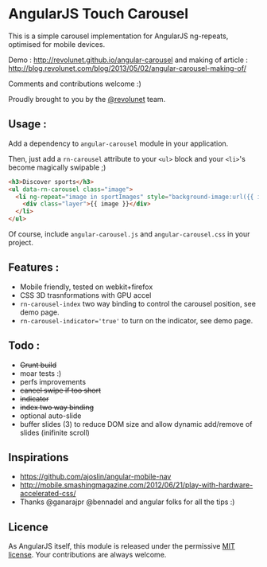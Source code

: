 # AngularJS Touch Carousel

This is a simple carousel implementation for AngularJS ng-repeats, optimised for mobile devices.

Demo : http://revolunet.github.io/angular-carousel and making of article  : http://blog.revolunet.com/blog/2013/05/02/angular-carousel-making-of/

Comments and contributions welcome :)

Proudly brought to you by the [@revolunet](http://twitter.com/revolunet) team.

## Usage :

Add a dependency to `angular-carousel` module in your application.

Then, just add a `rn-carousel` attribute to your `<ul>` block and your `<li>`'s become magically swipable ;)

```html
<h3>Discover sports</h3>
<ul data-rn-carousel class="image">
  <li ng-repeat="image in sportImages" style="background-image:url({{ image }});">
    <div class="layer">{{ image }}</div>
  </li>
</ul>
```

Of course, include `angular-carousel.js` and `angular-carousel.css` in your project.

## Features :

 - Mobile friendly, tested on webkit+firefox
 - CSS 3D trasnformations with GPU accel
 - `rn-carousel-index` two way binding to control the carousel position, see demo page.
 - `rn-carousel-indicator='true'` to turn on the indicator, see demo page.

## Todo :
 - ~~Grunt build~~
 - moar tests :)
 - perfs improvements
 - ~~cancel swipe if too short~~
 - ~~indicator~~
 - ~~index two way binding~~
 - optional auto-slide
 - buffer slides (3) to reduce DOM size and allow dynamic add/remove of slides (inifinite scroll)

## Inspirations
 - https://github.com/ajoslin/angular-mobile-nav
 - http://mobile.smashingmagazine.com/2012/06/21/play-with-hardware-accelerated-css/
 - Thanks @ganarajpr @bennadel and angular folks for all the tips :)

## Licence
As AngularJS itself, this module is released under the permissive [MIT license](http://revolunet.mit-license.org). Your contributions are always welcome.
